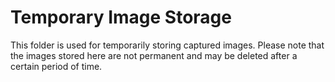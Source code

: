 # Temporary Image Storage

This folder is used for temporarily storing captured images. Please note that the images stored here are not permanent and may be deleted after a certain period of time.
